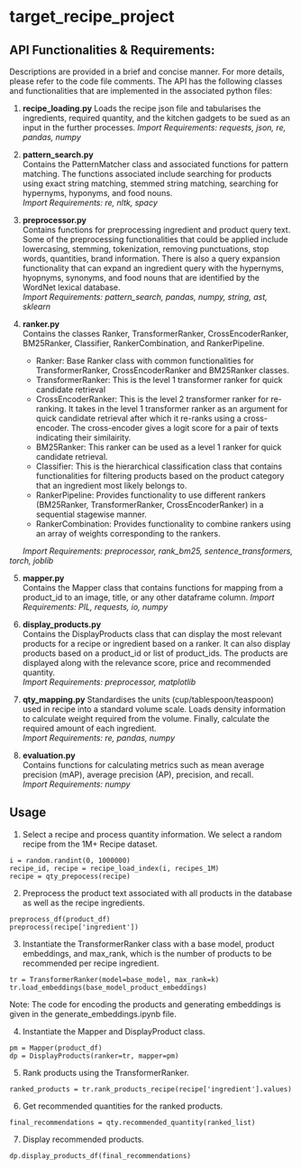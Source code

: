 # target_recipe_project

## API Functionalities & Requirements:
Descriptions are provided in a brief and concise manner. For more details, please refer to the code file comments. The API has the following classes and functionalities that are implemented in the associated python files: 

1. **recipe_loading.py**
Loads the recipe json file and tabularises the ingredients, required quantity, and the kitchen gadgets to be sued as an input in the further processes.
*Import Requirements: requests, json, re, pandas, numpy*

2. **pattern_search.py**  
Contains the PatternMatcher class and associated functions for pattern matching. The functions associated include searching for products using exact string matching, stemmed string matching, searching for hypernyms, hyponyms, and food nouns.  
*Import Requirements: re, nltk, spacy*

3. **preprocessor.py**  
Contains functions for preprocessing ingredient and product query text. Some of the preprocessing functionalities that could be applied include lowercasing, stemming, tokenization, removing punctuations, stop words, quantities, brand information. There is also a query expansion functionality that can expand an ingredient query with the hypernyms, hyopnyms, synonyms, and food nouns that are identified by the WordNet lexical database.  
*Import Requirements: pattern_search, pandas, numpy, string, ast, sklearn*

4. **ranker.py**    
Contains the classes Ranker, TransformerRanker, CrossEncoderRanker, BM25Ranker, Classifier, RankerCombination, and RankerPipeline.
    - Ranker: Base Ranker class with common functionalities for TransformerRanker, CrossEncoderRanker and BM25Ranker classes. 
    - TransformerRanker:  This is the level 1 transformer ranker for quick candidate retrieval
    - CrossEncoderRanker: This is the level 2 transformer ranker for re-ranking. It takes in the level 1 transformer ranker as an argument for quick candidate retrieval after which it re-ranks using a cross-encoder. The cross-encoder gives a logit score for a pair of texts indicating their similairity.
    - BM25Ranker: This ranker can be used as a level 1 ranker for quick candidate retrieval. 
    - Classifier: This is the hierarchical classification class that contains functionalities for filtering products based on the product category that an ingredient most likely belongs to. 
    - RankerPipeline: Provides functionality to use different rankers (BM25Ranker, TransformerRanker, CrossEncoderRanker) in a sequential stagewise manner.
    - RankerCombination: Provides functionality to combine rankers using an array of weights corresponding to the rankers.    

*&nbsp;&nbsp;&nbsp;&nbsp;&nbsp;&nbsp;Import Requirements: preprocessor, rank_bm25, sentence_transformers, torch, joblib*

5. **mapper.py**    
Contains the Mapper class that contains functions for mapping from a product_id to an image, title, or any other dataframe column. 
*Import Requirements: PIL, requests, io, numpy*

6. **display_products.py**  
Contains the DisplayProducts class that can display the most relevant products for a recipe or ingredient based on a ranker. It can also display products based on a product_id or list of product_ids. The products are displayed along with the relevance score, price and recommended quantity.  
*Import Requirements: preprocessor, matplotlib*

7. **qty_mapping.py**
Standardises the units (cup/tablespoon/teaspoon) used in recipe into a standard volume scale. Loads density information to calculate weight required from the volume. Finally, calculate the required amount of each ingredient.  
*Import Requirements: re, pandas, numpy*

8. **evaluation.py**  
Contains functions for calculating metrics such as mean average precision (mAP), average precision (AP), precision, and recall.  
*Import Requirements: numpy*

## Usage
1. Select a recipe and process quantity information. We select a random recipe from the 1M+ Recipe dataset. 
```
i = random.randint(0, 1000000)
recipe_id, recipe = recipe_load_index(i, recipes_1M)
recipe = qty_prepocess(recipe)
```
2. Preprocess the product text associated with all products in the database as well as the recipe ingredients.
```
preprocess_df(product_df)	
preprocess(recipe['ingredient'])
```
3. Instantiate the TransformerRanker class with a base model, product embeddings, and max_rank, which is the number of products to be recommended per recipe ingredient.
```
tr = TransformerRanker(model=base_model, max_rank=k)
tr.load_embeddings(base_model_product_embeddings)
```
Note: The code for encoding the products and generating embeddings is given in the generate_embeddings.ipynb file.

4. Instantiate the Mapper and DisplayProduct class.
```
pm = Mapper(product_df)
dp = DisplayProducts(ranker=tr, mapper=pm)
```
5. Rank products using the TransformerRanker.
```
ranked_products = tr.rank_products_recipe(recipe['ingredient'].values)
```
6. Get recommended quantities for the ranked products.
```
final_recommendations = qty.recommended_quantity(ranked_list)
```
7. Display recommended products.
```
dp.display_products_df(final_recommendations)
``` 


